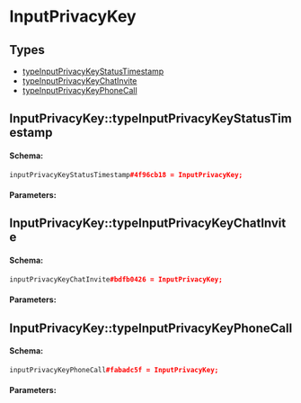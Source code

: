 # InputPrivacyKey

## Types

* [typeInputPrivacyKeyStatusTimestamp](#inputprivacykeytypeinputprivacykeystatustimestamp)
* [typeInputPrivacyKeyChatInvite](#inputprivacykeytypeinputprivacykeychatinvite)
* [typeInputPrivacyKeyPhoneCall](#inputprivacykeytypeinputprivacykeyphonecall)

## InputPrivacyKey::typeInputPrivacyKeyStatusTimestamp

#### Schema:

```c++
inputPrivacyKeyStatusTimestamp#4f96cb18 = InputPrivacyKey;
```

#### Parameters:


## InputPrivacyKey::typeInputPrivacyKeyChatInvite

#### Schema:

```c++
inputPrivacyKeyChatInvite#bdfb0426 = InputPrivacyKey;
```

#### Parameters:


## InputPrivacyKey::typeInputPrivacyKeyPhoneCall

#### Schema:

```c++
inputPrivacyKeyPhoneCall#fabadc5f = InputPrivacyKey;
```

#### Parameters:


